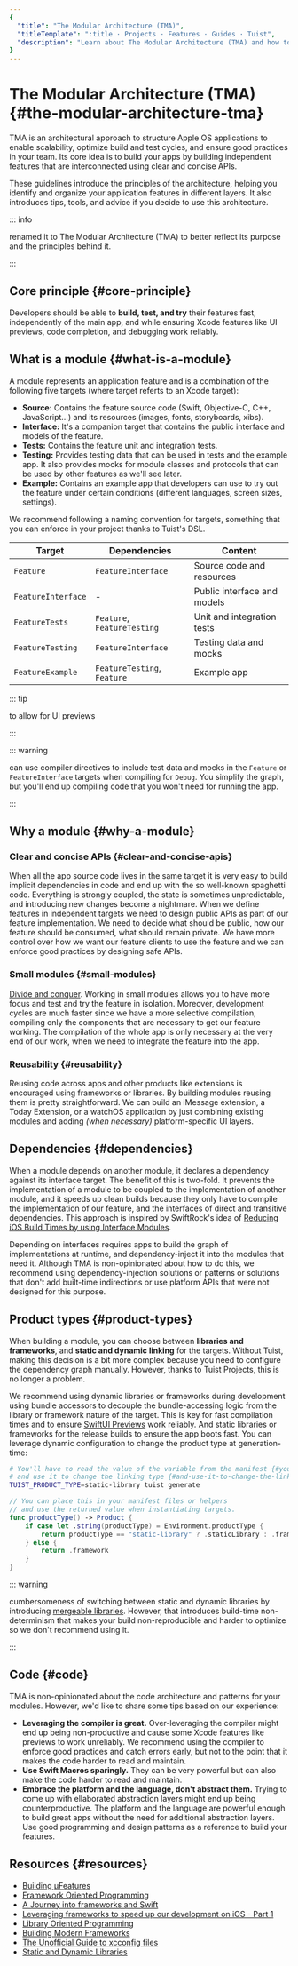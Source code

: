 ```yaml
---
{
  "title": "The Modular Architecture (TMA)",
  "titleTemplate": ":title · Projects · Features · Guides · Tuist",
  "description": "Learn about The Modular Architecture (TMA) and how to structure your projects using it."
}
---
```

# The Modular Architecture (TMA) {#the-modular-architecture-tma}

TMA is an architectural approach to structure Apple OS applications to enable
scalability, optimize build and test cycles, and ensure good practices in your
team. Its core idea is to build your apps by building independent features that
are interconnected using clear and concise APIs.

These guidelines introduce the principles of the architecture, helping you
identify and organize your application features in different layers. It also
introduces tips, tools, and advice if you decide to use this architecture.

::: info
<!-- -->
renamed it to The Modular Architecture (TMA) to better reflect its purpose and
the principles behind it.
<!-- -->
:::

## Core principle {#core-principle}

Developers should be able to **build, test, and try** their features fast,
independently of the main app, and while ensuring Xcode features like UI
previews, code completion, and debugging work reliably.

## What is a module {#what-is-a-module}

A module represents an application feature and is a combination of the following
five targets (where target referts to an Xcode target):

- **Source:** Contains the feature source code (Swift, Objective-C, C++,
  JavaScript...) and its resources (images, fonts, storyboards, xibs).
- **Interface:** It's a companion target that contains the public interface and
  models of the feature.
- **Tests:** Contains the feature unit and integration tests.
- **Testing:** Provides testing data that can be used in tests and the example
  app. It also provides mocks for module classes and protocols that can be used
  by other features as we'll see later.
- **Example:** Contains an example app that developers can use to try out the
  feature under certain conditions (different languages, screen sizes,
  settings).

We recommend following a naming convention for targets, something that you can
enforce in your project thanks to Tuist's DSL.

| Target             | Dependencies                | Content                     |
| ------------------ | --------------------------- | --------------------------- |
| `Feature`          | `FeatureInterface`          | Source code and resources   |
| `FeatureInterface` | -                           | Public interface and models |
| `FeatureTests`     | `Feature`, `FeatureTesting` | Unit and integration tests  |
| `FeatureTesting`   | `FeatureInterface`          | Testing data and mocks      |
| `FeatureExample`   | `FeatureTesting`, `Feature` | Example app                 |

::: tip
<!-- -->
to allow for UI previews
<!-- -->
:::

::: warning
<!-- -->
can use compiler directives to include test data and mocks in the `Feature` or
`FeatureInterface` targets when compiling for `Debug`. You simplify the graph,
but you'll end up compiling code that you won't need for running the app.
<!-- -->
:::

## Why a module {#why-a-module}

### Clear and concise APIs {#clear-and-concise-apis}

When all the app source code lives in the same target it is very easy to build
implicit dependencies in code and end up with the so well-known spaghetti code.
Everything is strongly coupled, the state is sometimes unpredictable, and
introducing new changes become a nightmare. When we define features in
independent targets we need to design public APIs as part of our feature
implementation. We need to decide what should be public, how our feature should
be consumed, what should remain private. We have more control over how we want
our feature clients to use the feature and we can enforce good practices by
designing safe APIs.

### Small modules {#small-modules}

[Divide and conquer](https://en.wikipedia.org/wiki/Divide_and_conquer). Working
in small modules allows you to have more focus and test and try the feature in
isolation. Moreover, development cycles are much faster since we have a more
selective compilation, compiling only the components that are necessary to get
our feature working. The compilation of the whole app is only necessary at the
very end of our work, when we need to integrate the feature into the app.

### Reusability {#reusability}

Reusing code across apps and other products like extensions is encouraged using
frameworks or libraries. By building modules reusing them is pretty
straightforward. We can build an iMessage extension, a Today Extension, or a
watchOS application by just combining existing modules and adding _(when
necessary)_ platform-specific UI layers.

## Dependencies {#dependencies}

When a module depends on another module, it declares a dependency against its
interface target. The benefit of this is two-fold. It prevents the
implementation of a module to be coupled to the implementation of another
module, and it speeds up clean builds because they only have to compile the
implementation of our feature, and the interfaces of direct and transitive
dependencies. This approach is inspired by SwiftRock's idea of [Reducing iOS
Build Times by using Interface
Modules](https://swiftrocks.com/reducing-ios-build-times-by-using-interface-targets).

Depending on interfaces requires apps to build the graph of implementations at
runtime, and dependency-inject it into the modules that need it. Although TMA is
non-opinionated about how to do this, we recommend using dependency-injection
solutions or patterns or solutions that don't add built-time indirections or use
platform APIs that were not designed for this purpose.

## Product types {#product-types}

When building a module, you can choose between **libraries and frameworks**, and
**static and dynamic linking** for the targets. Without Tuist, making this
decision is a bit more complex because you need to configure the dependency
graph manually. However, thanks to Tuist Projects, this is no longer a problem.

We recommend using dynamic libraries or frameworks during development using
<LocalizedLink href="/guides/features/projects/synthesized-files#bundle-accessors">bundle
accessors</LocalizedLink> to decouple the bundle-accessing logic from the
library or framework nature of the target. This is key for fast compilation
times and to ensure [SwiftUI
Previews](https://developer.apple.com/documentation/swiftui/previews-in-xcode)
work reliably. And static libraries or frameworks for the release builds to
ensure the app boots fast. You can leverage
<LocalizedLink href="/guides/features/projects/dynamic-configuration#configuration-through-environment-variables">dynamic
configuration</LocalizedLink> to change the product type at generation-time:

```bash
# You'll have to read the value of the variable from the manifest {#youll-have-to-read-the-value-of-the-variable-from-the-manifest}
# and use it to change the linking type {#and-use-it-to-change-the-linking-type}
TUIST_PRODUCT_TYPE=static-library tuist generate
```

```swift
// You can place this in your manifest files or helpers
// and use the returned value when instantiating targets.
func productType() -> Product {
    if case let .string(productType) = Environment.productType {
        return productType == "static-library" ? .staticLibrary : .framework
    } else {
        return .framework
    }
}
```


::: warning
<!-- -->
cumbersomeness of switching between static and dynamic libraries by
introducing [mergeable
libraries](https://developer.apple.com/documentation/xcode/configuring-your-project-to-use-mergeable-libraries).
However, that introduces build-time non-determinism that makes your build
non-reproducible and harder to optimize so we don't recommend using it.
<!-- -->
:::

## Code {#code}

TMA is non-opinionated about the code architecture and patterns for your
modules. However, we'd like to share some tips based on our experience:

- **Leveraging the compiler is great.** Over-leveraging the compiler might end
  up being non-productive and cause some Xcode features like previews to work
  unreliably. We recommend using the compiler to enforce good practices and
  catch errors early, but not to the point that it makes the code harder to read
  and maintain.
- **Use Swift Macros sparingly.** They can be very powerful but can also make
  the code harder to read and maintain.
- **Embrace the platform and the language, don't abstract them.** Trying to come
  up with ellaborated abstraction layers might end up being counterproductive.
  The platform and the language are powerful enough to build great apps without
  the need for additional abstraction layers. Use good programming and design
  patterns as a reference to build your features.

## Resources {#resources}

- [Building µFeatures](https://speakerdeck.com/pepibumur/building-ufeatures)
- [Framework Oriented
  Programming](https://speakerdeck.com/pepibumur/framework-oriented-programming-mobilization-dot-pl)
- [A Journey into frameworks and
  Swift](https://speakerdeck.com/pepibumur/a-journey-into-frameworks-and-swift)
- [Leveraging frameworks to speed up our development on iOS - Part
  1](https://developers.soundcloud.com/blog/leveraging-frameworks-to-speed-up-our-development-on-ios-part-1)
- [Library Oriented
  Programming](https://academy.realm.io/posts/justin-spahr-summers-library-oriented-programming/)
- [Building Modern
  Frameworks](https://developer.apple.com/videos/play/wwdc2014/416/)
- [The Unofficial Guide to xcconfig
  files](https://pewpewthespells.com/blog/xcconfig_guide.html)
- [Static and Dynamic
  Libraries](https://pewpewthespells.com/blog/static_and_dynamic_libraries.html)
